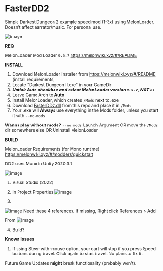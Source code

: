 # FasterDD2
Simple Darkest Dungeon 2 example speed mod (1-3x) using MelonLoader.
Doesn't affect narrator/music.
For personal use.

![image](https://github.com/stefanescu/FasterDD2/assets/5994641/ff035176-f4d4-40f9-9d84-fc2d197ae37d)

**REQ**

MelonLoader Mod Loader `0.5.7` https://melonwiki.xyz/#/README

**INSTALL**
1) Download MelonLoader Installer from https://melonwiki.xyz/#/README (install requirements)
2) Locate "Darkest Dungeon II.exe" in your GameDir
3) _**Untick Auto checkbox and select MelonLoader version `0.5.7`, NOT `6+`**_
4) Leave Game Arch to **Auto**
5) Install MelonLoader, which creates `/Mods` next to .exe
6) Download [FasterDD2.dll](https://github.com/stefanescu/FasterDD2/blob/9a364af61ab8a19a1605e564a0a92619c008b6c6/Fasterdd2.dll) from this repo and place it in `/Mods`
7) Your .exe will **Always** use everything in the Mods folder, unless you start it with `--no-mods`

**Wanna play without mods?**
`--no-mods` Launch Argument OR
move the `/Mods` dir somewhere else OR
Uninstall MelonLoader

**BUILD**

MelonLoader Requirements (for Mono runtime) https://melonwiki.xyz/#/modders/quickstart

DD2 uses Mono in Unity 2020.3.7

![image](https://github.com/stefanescu/FasterDD2/assets/5994641/e97c7d35-532a-4652-83b2-5bd6ae1cd218)

 1) Visual Studio (2022)
 2) In Project Properties
 ![image](https://github.com/stefanescu/FasterDD2/assets/5994641/08d12445-2da6-4b75-b50b-922fd004db10)

 3)
 ![image](https://github.com/stefanescu/FasterDD2/assets/5994641/ae1fd8b3-c19c-42e5-825e-6504ff364d79)
 Need these 4 references. If missing,
 Right click References > Add
  
From ![image](https://github.com/stefanescu/FasterDD2/assets/5994641/0fe3efeb-3c30-49c9-98ee-e5dd6f530097)

4) Build?
 

  
  
**Known Issues**
1) If using Steer-with-mouse option, your cart will stop if you press Speed buttons during travel. Click again to start travel. No plans to fix it. 

Future Game Updates **might** break functionality (probably won't).

